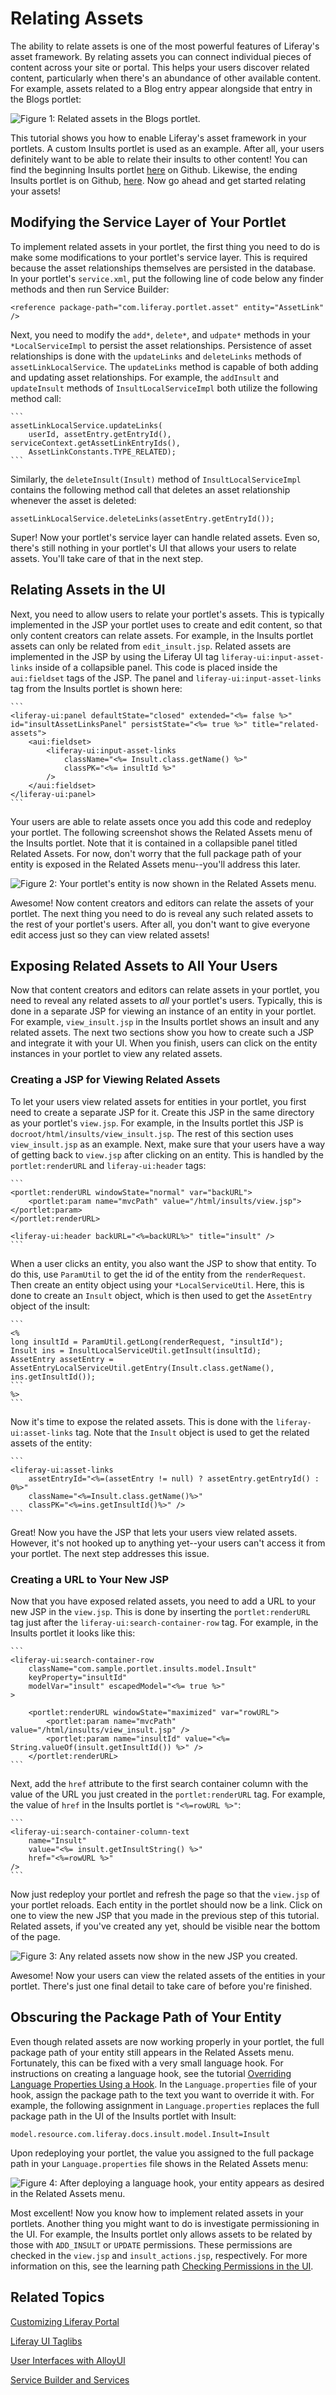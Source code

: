 # Relating Assets

The ability to relate assets is one of the most powerful features of Liferay's 
asset framework. By relating assets you can connect individual pieces of content 
across your site or portal. This helps your users discover related content, 
particularly when there's an abundance of other available content. For example, 
assets related to a Blog entry appear alongside that entry in the Blogs portlet:

![Figure 1: Related assets in the Blogs portlet.](../../images/asset-fw-related-blog-insults.png)

This tutorial shows you how to enable Liferay's asset framework in your 
portlets. A custom Insults portlet is used as an example. After all, your users 
definitely want to be able to relate their insults to other content! You can 
find the beginning Insults portlet [here](https://github.com/liferay/liferay-docs/tree/assetfw-tutorials/develop/tutorials/code/asset-framework/begin/insults-portlet) 
on Github. Likewise, the ending Insults portlet is on Github, [here](https://github.com/liferay/liferay-docs/tree/assetfw-tutorials/develop/tutorials/code/asset-framework/relating-assets/end/insults-portlet). 
Now go ahead and get started relating your assets!

## Modifying the Service Layer of Your Portlet

To implement related assets in your portlet, the first thing you need to do 
is make some modifications to your portlet's service layer. This is required 
because the asset relationships themselves are persisted in the database. In 
your portlet's `service.xml`, put the following line of code below any finder 
methods and then run Service Builder:

    <reference package-path="com.liferay.portlet.asset" entity="AssetLink" />

Next, you need to modify the `add*`, `delete*`, and `udpate*` methods in your 
`*LocalServiceImpl` to persist the asset relationships. Persistence of asset 
relationships is done with the `updateLinks` and `deleteLinks` methods of 
`assetLinkLocalService`. The `updateLinks` method is capable of both adding and 
updating asset relationships. For example, the `addInsult` and `updateInsult` 
methods of `InsultLocalServiceImpl` both utilize the following method call:

    ```
    assetLinkLocalService.updateLinks(
        userId, assetEntry.getEntryId(), serviceContext.getAssetLinkEntryIds(),
        AssetLinkConstants.TYPE_RELATED);
    ```

Similarly, the `deleteInsult(Insult)` method of `InsultLocalServiceImpl` 
contains the following method call that deletes an asset relationship whenever 
the asset is deleted:

    assetLinkLocalService.deleteLinks(assetEntry.getEntryId());

Super! Now your portlet's service layer can handle related assets. Even so, 
there's still nothing in your portlet's UI that allows your users to relate 
assets. You'll take care of that in the next step.

## Relating Assets in the UI

Next, you need to allow users to relate your portlet's assets. This is typically 
implemented in the JSP your portlet uses to create and edit content, so that 
only content creators can relate assets. For example, in the Insults portlet 
assets can only be related from `edit_insult.jsp`. Related assets are 
implemented in the JSP by using the Liferay UI tag 
`liferay-ui:input-asset-links` inside of a collapsible panel. This code is 
placed inside the `aui:fieldset` tags of the JSP. The panel and 
`liferay-ui:input-asset-links` tag from the Insults portlet is shown here:

    ```
    <liferay-ui:panel defaultState="closed" extended="<%= false %>" id="insultAssetLinksPanel" persistState="<%= true %>" title="related-assets">
        <aui:fieldset>
            <liferay-ui:input-asset-links
                className="<%= Insult.class.getName() %>"
                classPK="<%= insultId %>"
            />
        </aui:fieldset>
    </liferay-ui:panel>
    ```

Your users are able to relate assets once you add this code and redeploy your 
portlet. The following screenshot shows the Related Assets menu of the Insults 
portlet. Note that it is contained in a collapsible panel titled Related Assets. 
For now, don't worry that the full package path of your entity is exposed in the 
Related Assets menu--you'll address this later.

![Figure 2: Your portlet's entity is now shown in the Related Assets menu.](../../images/asset-fw-related-path-01.png)

Awesome! Now content creators and editors can relate the assets of your portlet. 
The next thing you need to do is reveal any such related assets to the rest of 
your portlet's users. After all, you don't want to give everyone edit access 
just so they can view related assets!

## Exposing Related Assets to All Your Users

Now that content creators and editors can relate assets in your portlet, you 
need to reveal any related assets to *all* your portlet's users. Typically, this 
is done in a separate JSP for viewing an instance of an entity in your portlet. 
For example, `view_insult.jsp` in the Insults portlet shows an insult and any 
related assets. The next two sections show you how to create such a JSP and 
integrate it with your UI. When you finish, users can click on the entity 
instances in your portlet to view any related assets.

### Creating a JSP for Viewing Related Assets

To let your users view related assets for entities in your portlet, you first 
need to create a separate JSP for it. Create this JSP in the same directory as 
your portlet's `view.jsp`. For example, in the Insults portlet this JSP is 
`docroot/html/insults/view_insult.jsp`. The rest of this section uses 
`view_insult.jsp` as an example. Next, make sure that your users have a way of 
getting back to `view.jsp` after clicking on an entity. This is handled by the 
`portlet:renderURL` and `liferay-ui:header` tags:

    ```
    <portlet:renderURL windowState="normal" var="backURL">
        <portlet:param name="mvcPath" value="/html/insults/view.jsp"></portlet:param>
    </portlet:renderURL>

    <liferay-ui:header backURL="<%=backURL%>" title="insult" />
    ```

When a user clicks an entity, you also want the JSP to show that entity. To do 
this, use `ParamUtil` to get the id of the entity from the `renderRequest`. Then 
create an entity object using your `*LocalServiceUtil`. Here, this is done to 
create an `Insult` object, which is then used to get the `AssetEntry` object of 
the insult:

    ```
    <%
    long insultId = ParamUtil.getLong(renderRequest, "insultId");
    Insult ins = InsultLocalServiceUtil.getInsult(insultId);
    AssetEntry assetEntry = AssetEntryLocalServiceUtil.getEntry(Insult.class.getName(), ins.getInsultId());
    ```
    %>
    ```

Now it's time to expose the related assets. This is done with the 
`liferay-ui:asset-links` tag. Note that the `Insult` object is used to get the 
related assets of the entity:

    ```
    <liferay-ui:asset-links
        assetEntryId="<%=(assetEntry != null) ? assetEntry.getEntryId() : 0%>"
        className="<%=Insult.class.getName()%>"
        classPK="<%=ins.getInsultId()%>" />
    ```

Great! Now you have the JSP that lets your users view related assets. However, 
it's not hooked up to anything yet--your users can't access it from your 
portlet. The next step addresses this issue.

### Creating a URL to Your New JSP

Now that you have exposed related assets, you need to add a URL to your new JSP 
in the `view.jsp`. This is done by inserting the `portlet:renderURL` tag just 
after the `liferay-ui:search-container-row` tag. For example, in the Insults 
portlet it looks like this:

    ```
    <liferay-ui:search-container-row
        className="com.sample.portlet.insults.model.Insult"
        keyProperty="insultId"
        modelVar="insult" escapedModel="<%= true %>"
    >
    
        <portlet:renderURL windowState="maximized" var="rowURL">
            <portlet:param name="mvcPath" value="/html/insults/view_insult.jsp" />
            <portlet:param name="insultId" value="<%= String.valueOf(insult.getInsultId()) %>" />
        </portlet:renderURL>
    ```

Next, add the `href` attribute to the first search container column with the 
value of the URL you just created in the `portlet:renderURL` tag. For example, 
the value of `href` in the Insults portlet is `"<%=rowURL %>"`:

    ```
    <liferay-ui:search-container-column-text
        name="Insult"
        value="<%= insult.getInsultString() %>"
        href="<%=rowURL %>"
    />
    ```

Now just redeploy your portlet and refresh the page so that the `view.jsp` of 
your portlet reloads. Each entity in the portlet should now be a link. Click on 
one to view the new JSP that you made in the previous step of this tutorial. 
Related assets, if you've created any yet, should be visible near the bottom of 
the page.

![Figure 3: Any related assets now show in the new JSP you created.](../../images/asset-fw-related-insult.png)

Awesome! Now your users can view the related assets of the entities in your 
portlet. There's just one final detail to take care of before you're finished.

## Obscuring the Package Path of Your Entity

Even though related assets are now working properly in your portlet, the full 
package path of your entity still appears in the Related Assets menu. 
Fortunately, this can be fixed with a very small language hook. For instructions 
on creating a language hook, see the tutorial 
[Overriding Language Properties Using a Hook](/tutorials/-/knowledge_base/6-2/overriding-language-properties-using-a-hook#creating-language-files). 
In the `Language.properties` file of your hook, assign the package path to the 
text you want to override it with. For example, the following assignment in 
`Language.properties` replaces the full package path in the UI of the Insults 
portlet with Insult:

    model.resource.com.liferay.docs.insult.model.Insult=Insult

Upon redeploying your portlet, the value you assigned to the full package path 
in your `Language.properties` file shows in the Related Assets menu:

![Figure 4: After deploying a language hook, your entity appears as desired in the Related Assets menu.](../../images/asset-fw-related-select.png)

Most excellent! Now you know how to implement related assets in your portlets. 
Another thing you might want to do is investigate permissioning in the UI. For 
example, the Insults portlet only allows assets to be related by those with 
`ADD_INSULT` or `UPDATE` permissions. These permissions are checked in the 
`view.jsp` and `insult_actions.jsp`, respectively. For more information on this, 
see the learning path [Checking Permissions in the UI](/learning-paths/-/knowledge_base/6-2/checking-for-permissions-in-the-ui).

## Related Topics

[Customizing Liferay Portal](/tutorials/-/knowledge_base/6-2/customizing-liferay-portal)

[Liferay UI Taglibs](/tutorials/-/knowledge_base/6-2/liferay-ui-taglibs)

[User Interfaces with AlloyUI](/tutorials/-/knowledge_base/6-2/alloyui)

[Service Builder and Services](/tutorials/-/knowledge_base/6-2/service-builder)
